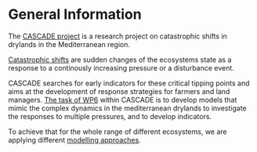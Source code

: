 # General Information

The [CASCADE project](introduction/cascade.md) is a research project on catastrophic shifts in drylands in the Mediterranean region. 

[Catastrophic shifts](introduction/shifts.md) are sudden changes of the ecosystems state as a response to a continously increasing pressure or a disturbance event. 

CASCADE searches for early indicators for these critical tipping points and aims at the development of response strategies for farmers and land managers. [The task of WP6](introduction/objectives.md) within CASCADE is to develop models that mimic the complex dynamics in the mediterranean drylands to investigate the responses to multiple pressures, and to develop indicators. 

To achieve that for the whole range of different ecosystems, we are applying different [modelling  approaches](introduction/approaches.md). 
